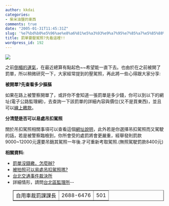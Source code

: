 ```yaml
---
author: kkdai
categories:
- 柴米油鹽的東西
comments: true
date: "2005-01-31T11:45:31Z"
slug: '%e7%bd%b0%e5%96%ae%e8%a6%81%e5%a3%93%e9%a7%95%e7%85%a7%e5%85%88%e7%9c%8b%e9%80%99%e8%a3%a1'
title: 罰單要壓駕照?先看這裡!!
wordpress_id: 192
---
```


![](http://163.29.173.252/menu/download_pics/ticket1.jpg)

之前[倒楣的運氣](http://www.evanlin.com/blog/archives/000241.html)，在最近總算有點起色~~希望能一直下去。也由於在之前被開了罰單，所以稍微研究一下，大家經常提到的壓駕照，再此將一些心得跟大家分享:

**被開單?先查看多少摳摳**

如果在路上被警察開單了，或許你不會知道一張罰單是多少錢，你可以到以下的網址(電子公路監理網)，去查詢一下該罰單的詳細內容與價位(又不是買東西)，並且可以[線上繳款](https://www.mvdis.gov.tw/wps/portal/!ut/p/_s.7_0_A/7_0_DD/.cmd/ad/.ar/sa.com.cht.mvdis.portal.portlet.flow.util.DispatchAction/.c/6_0_6G/.ce/7_0_2R6/.p/5_0_2KP/.d/0?PC_7_0_2R6_TargetStateDescriptor=com.cht.mvdis.portal.gu.ptf%3F&PC_7_0_2R6_ActionDescriptorName=com.cht.mvdis.portal.portlet.flow.util.DispatchActionDescriptor&PC_7_0_2R6_ActionDescriptorString=com.cht.mvdis.portal.gu.ptf%23com.cht.mvdis.portal.portlet.flow.util.DefaultResetState%23com.cht.mvdis.portal.gu.ptf%3F%23&PC_7_0_2R6_TargetStateName=com.cht.mvdis.portal.portlet.flow.util.DefaultResetState#)。

**分清楚是否可以易處吊扣駕照**

關於吊扣駕照相關事項可以查看這個[網址說明](http://203.204.118.57/da-vi/home5-2.htm)，此外若是你選擇吊扣駕照而又駕駛的話，若是被警察臨檢到，你所會受的處罰將會更嚴重，經舉發則罰款9000~12000元還要吊銷其駕照一年後.才可重新考取駕照.(無照駕駛罰款8400元)  


**相關資料:**

  * [罰單沒錢繳，怎麼辦?](http://forum.u-car.com.tw/forum-detail.asp?fid=24682)
  * [被拍照可以易處吊扣駕照嗎?](http://203.204.118.57/da-vi/home5-2.htm)
  * [台北交通事件裁決所](http://www.judge.taipei.gov.tw/)
  * 詳細情形，請問[台北區監理所](http://www.tmvso.gov.tw/index.asp)--<table cellpadding="2" border="1" cellspacing="1" class="text" ><tbody ><tr >
<td >自用車裁罰課課長 
</td>
<td >2688-6476 
</td>
<td >501
</td></tr></tbody></table>
